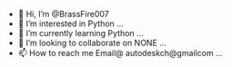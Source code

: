 - 👋 Hi, I’m @BrassFire007
- 👀 I’m interested in Python ...
- 🌱 I’m currently learning Python ...
- 💞️ I’m looking to collaborate on NONE ...
- 📫 How to reach me Email@ autodeskch@gmailcom  ...

<!---
BrassFire007/BrassFire007 is a ✨ special ✨ repository because its `README.md` (this file) appears on your GitHub profile.
You can click the Preview link to take a look at your changes.
--->
